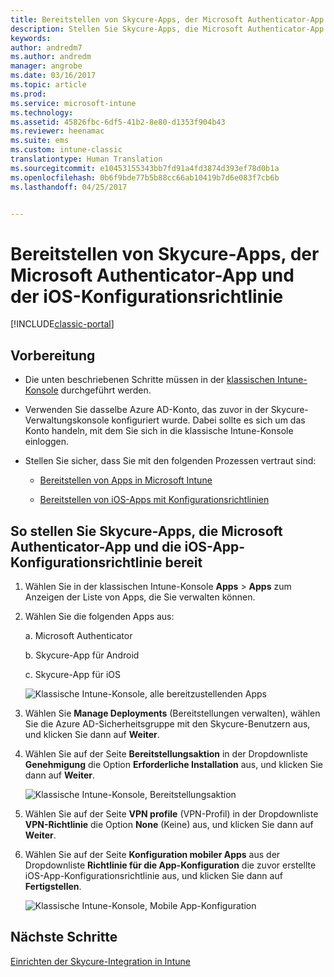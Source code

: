 ```yaml
---
title: Bereitstellen von Skycure-Apps, der Microsoft Authenticator-App und der iOS-Konfigurationsrichtlinie | Microsoft-Dokumentation
description: Stellen Sie Skycure-Apps, die Microsoft Authenticator-App und die iOS-Konfigurationsrichtlinie an die klassische Intune-Konsole bereit.
keywords: 
author: andredm7
ms.author: andredm
manager: angrobe
ms.date: 03/16/2017
ms.topic: article
ms.prod: 
ms.service: microsoft-intune
ms.technology: 
ms.assetid: 45826fbc-6df5-41b2-8e80-d1353f904b43
ms.reviewer: heenamac
ms.suite: ems
ms.custom: intune-classic
translationtype: Human Translation
ms.sourcegitcommit: e10453155343bb7fd91a4fd3874d393ef78d0b1a
ms.openlocfilehash: 0b6f9bde77b5b88cc66ab10419b7d6e083f7cb6b
ms.lasthandoff: 04/25/2017


---
```


# <a name="deploy-skycure-apps-microsoft-authenticator-app-and-ios-app-configuration-policy"></a>Bereitstellen von Skycure-Apps, der Microsoft Authenticator-App und der iOS-Konfigurationsrichtlinie

[!INCLUDE[classic-portal](../includes/classic-portal.md)]

## <a name="before-you-begin"></a>Vorbereitung

-   Die unten beschriebenen Schritte müssen in der [klassischen Intune-Konsole](https://manage.microsoft.com/) durchgeführt werden.

-   Verwenden Sie dasselbe Azure AD-Konto, das zuvor in der Skycure-Verwaltungskonsole konfiguriert wurde. Dabei sollte es sich um das Konto handeln, mit dem Sie sich in die klassische Intune-Konsole einloggen.

-   Stellen Sie sicher, dass Sie mit den folgenden Prozessen vertraut sind:

    -   [Bereitstellen von Apps in Microsoft Intune](https://docs.microsoft.com/intune/deploy-use/deploy-apps-in-microsoft-intune)

    -   [Bereitstellen von iOS-Apps mit Konfigurationsrichtlinien](https://docs.microsoft.com/intune/deploy-use/configure-ios-apps-with-mobile-app-configuration-policies-in-microsoft-intune)

## <a name="to-deploy-skycure-apps-microsoft-authenticator-app-and-the-ios-app-configuration-policy"></a>So stellen Sie Skycure-Apps, die Microsoft Authenticator-App und die iOS-App-Konfigurationsrichtlinie bereit

1.  Wählen Sie in der klassischen Intune-Konsole **Apps** &gt; **Apps** zum Anzeigen der Liste von Apps, die Sie verwalten können.

2.  Wählen Sie die folgenden Apps aus:

    a.  Microsoft Authenticator

    b.  Skycure-App für Android

    c.  Skycure-App für iOS

       ![Klassische Intune-Konsole, alle bereitzustellenden Apps](../media/mtp/skycure-deploy-app-1.png)

3.  Wählen Sie **Manage Deployments** (Bereitstellungen verwalten), wählen Sie die Azure AD-Sicherheitsgruppe mit den Skycure-Benutzern aus, und klicken Sie dann auf **Weiter**.

4.  Wählen Sie auf der Seite **Bereitstellungsaktion** in der Dropdownliste **Genehmigung** die Option **Erforderliche Installation** aus, und klicken Sie dann auf **Weiter**.

    ![Klassische Intune-Konsole, Bereitstellungsaktion](../media/mtp/skycure-deploy-app-2.png)

5.  Wählen Sie auf der Seite **VPN profile** (VPN-Profil) in der Dropdownliste **VPN-Richtlinie** die Option **None** (Keine) aus, und klicken Sie dann auf **Weiter**.

6.  Wählen Sie auf der Seite **Konfiguration mobiler Apps** aus der Dropdownliste **Richtlinie für die App-Konfiguration** die zuvor erstellte iOS-App-Konfigurationsrichtlinie aus, und klicken Sie dann auf **Fertigstellen**.

    ![Klassische Intune-Konsole, Mobile App-Konfiguration](../media/mtp/skycure-deploy-app-3.png)

## <a name="next-steps"></a>Nächste Schritte

[Einrichten der Skycure-Integration in Intune](https://docs.microsoft.com/intune/deploy-use/setup-the-skycure-integration-with-Intune)

